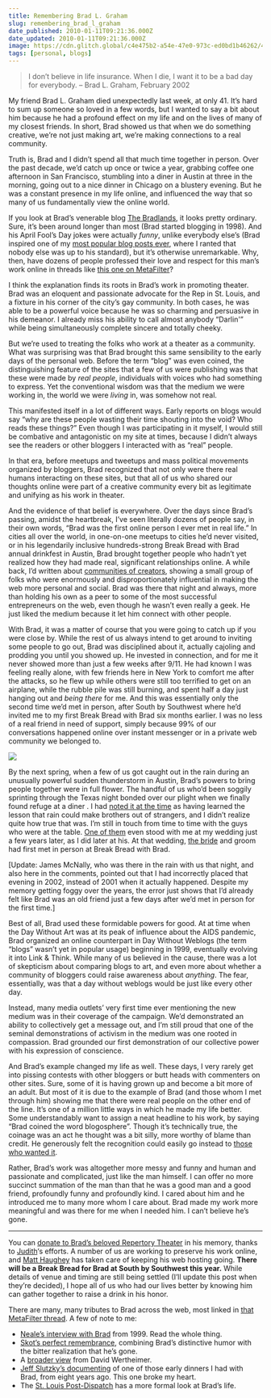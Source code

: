 ```yaml
---
title: Remembering Brad L. Graham
slug: remembering_brad_l_graham
date_published: 2010-01-11T09:21:36.000Z
date_updated: 2010-01-11T09:21:36.000Z
image: https://cdn.glitch.global/c4e475b2-a54e-47e0-973c-ed0bd1b46262/4201-BatmanilandRobrad.jpg?v=1670808812062
tags: [personal, blogs]
---
```


> I don’t believe in life insurance. When I die, I want it to be a bad day for everybody. – Brad L. Graham, February 2002

My friend Brad L. Graham died unexpectedly last week, at only 41. It’s hard to sum up someone so loved in a few words, but I wanted to say a bit about him because he had a profound effect on my life and on the lives of many of my closest friends. In short, Brad showed us that when we do something creative, we’re not just making art, we’re making connections to a real community.

Truth is, Brad and I didn’t spend all that much time together in person. Over the past decade, we’d catch up once or twice a year, grabbing coffee one afternoon in San Francisco, stumbling into a diner in Austin at three in the morning, going out to a nice dinner in Chicago on a blustery evening. But he was a constant presence in my life online, and influenced the way that so many of us fundamentally view the online world.

If you look at Brad’s venerable blog [The Bradlands](http://bradlands.com/), it looks pretty ordinary. Sure, it’s been around longer than most (Brad started blogging in 1998). And his April Fool’s Day jokes were actually *funny*, unlike everybody else’s (Brad inspired one of my [most popular blog posts ever](/2006/03/your_april_fool), where I ranted that nobody else was up to his standard), but it’s otherwise unremarkable. Why, then, have dozens of people professed their love and respect for this man’s work online in threads like [this one on MetaFilter](http://metatalk.metafilter.com/18657/Remembering-our-friend-Brad)?

I think the explanation finds its roots in Brad’s work in promoting theater. Brad was an eloquent and passionate advocate for the Rep in St. Louis, and a fixture in his corner of the city’s gay community. In both cases, he was able to be a powerful voice because he was so charming and persuasive in his demeanor. I already miss his ability to call almost anybody “Darlin'” while being simultaneously complete sincere and totally cheeky.

But we’re used to treating the folks who work at a theater as a community. What was surprising was that Brad brought this same sensibility to the early days of the personal web. Before the term “blog” was even coined, the distinguishing feature of the sites that a few of us were publishing was that these were made by *real people*, individuals with voices who had something to express. Yet the conventional wisdom was that the medium we were working in, the world we were *living* in, was somehow not real.

This manifested itself in a lot of different ways. Early reports on blogs would say “why are these people wasting their time shouting into the void? Who reads these things?” Even though I was participating in it myself, I would still be combative and antagonistic on my site at times, because I didn’t always see the readers or other bloggers I interacted with as “real” people.

In that era, before meetups and tweetups and mass political movements organized by bloggers, Brad recognized that not only were there real humans interacting on these sites, but that all of us who shared our thoughts online were part of a creative community every bit as legitimate and unifying as his work in theater.

And the evidence of that belief is everywhere. Over the days since Brad’s passing, amidst the heartbreak, I’ve seen literally dozens of people say, in their own words, “Brad was the first online person I ever met in real life.” In cities all over the world, in one-on-one meetups to cities he’d never visited, or in his legendarily inclusive hundreds-strong Break Bread with Brad annual drinkfest in Austin, Brad brought together people who hadn’t yet realized how they had made real, significant relationships online. A while back, I’d written about [communities of creators](/2009/10/communities_of_creators), showing a small group of folks who were enormously and disproportionately influential in making the web more personal and social. Brad was there that night and always, more than holding his own as a peer to some of the most successful entrepreneurs on the web, even though he wasn’t even really a geek. He just liked the medium because it let him connect with other people.

With Brad, it was a matter of course that you were going to catch up if you were close by. While the rest of us always intend to get around to inviting some people to go out, Brad was disciplined about it, actually cajoling and prodding you until you showed up. He invested in connection, and for me it never showed more than just a few weeks after 9/11. He had known I was feeling really alone, with few friends here in New York to comfort me after the attacks, so he flew up while others were still too terrified to get on an airplane, while the rubble pile was still burning, and spent half a day just hanging out and *being there* for me. And this was essentially only the second time we’d met in person, after South by Southwest where he’d invited me to my first Break Bread with Brad six months earlier. I was no less of a real friend in need of support, simply because 99% of our conversations happened online over instant messenger or in a private web community we belonged to.

[![](http://farm1.static.flickr.com/52/107406293_891efde12d_m.jpg)](http://www.flickr.com/photos/jmcnally/107406293/)

By the next spring, when a few of us got caught out in the rain during an unusually powerful sudden thunderstorm in Austin, Brad’s powers to bring people together were in full flower. The handful of us who’d been soggily sprinting through the Texas night bonded over our plight when we finally found refuge at a diner . I had [noted it at the time](/2001/03/do-you-know-why) as having learned the lesson that rain could make brothers out of strangers, and I didn’t realize quite how true that was. I’m still in touch from time to time with the guys who were at the table. [One of them](http://dansays.com/) even stood with me at my wedding just a few years later, as I did later at his. At that wedding, [the bride](http://kathrynyu.com/) and groom had first met in person at Break Bread with Brad.  

[Update: James McNally, who was there in the rain with us that night, and also here in the comments, pointed out that I had incorrectly placed that evening in 2002, instead of 2001 when it actually happened. Despite my memory getting foggy over the years, the error just shows that I’d already felt like Brad was an old friend just a few days after we’d met in person for the first time.]

Best of all, Brad used these formidable powers for good. At at time when the Day Without Art was at its peak of influence about the AIDS pandemic, Brad organized an online counterpart in Day Without Weblogs (the term “blogs” wasn’t yet in popular usage) beginning in 1999, eventually evolving it into Link & Think. While many of us believed in the cause, there was a lot of skepticism about comparing blogs to art, and even more about whether a community of bloggers could raise awareness about *anything*. The fear, essentially, was that a day without weblogs would be just like every other day.

Instead, many media outlets’ very first time ever mentioning the new medium was in their coverage of the campaign. We’d demonstrated an ability to collectively get a message out, and I’m still proud that one of the seminal demonstrations of activism in the medium was one rooted in compassion. Brad grounded our first demonstration of our collective power with his expression of conscience.

And Brad’s example changed my life as well. These days, I very rarely get into pissing contests with other bloggers or butt heads with commenters on other sites. Sure, some of it is having grown up and become a bit more of an adult. But most of it is due to the example of Brad (and those whom I met through him) showing me that there were real people on the other end of the line. It’s one of a million little ways in which he made my life better. Some understandably want to assign a neat headline to his work, by saying “Brad coined the word blogosphere”. Though it’s technically true, the coinage was an act he thought was a bit silly, more worthy of blame than credit. He generously felt the recognition could easily go instead to [those who wanted it](http://dailypundit.com/?p=37448).

Rather, Brad’s work was altogether more messy and funny and human and passionate and complicated, just like the man himself. I can offer no more succinct summation of the man than that he was a good man and a good friend, profoundly funny and profoundly kind. I cared about him and he introduced me to many more whom I care about. Brad made my work more meaningful and was there for me when I needed him. I can’t believe he’s gone.

---

You can [ donate to Brad’s beloved Repertory Theater](http://bradmemorial.chipin.com/contributors/public/id/b79024bb6a0f0891) in his memory, thanks to [Judith](http://www.jzissman.com/)‘s efforts. A number of us are working to preserve his work online, and [Matt Haughey](http://a.wholelottanothing.org/2010/01/ill-miss-you-brad.html) has taken care of keeping his web hosting going. **There will be a Break Bread for Brad at South by Southwest this year.** While details of venue and timing are still being settled (I’ll update this post when they’re decided), I hope all of us who had our lives better by knowing him can gather together to raise a drink in his honor.

There are many, many tributes to Brad across the web, most linked in [that MetaFilter thread](http://metatalk.metafilter.com/18657/Remembering-our-friend-Brad). A few of note to me:

- [Neale’s interview with Brad](http://archive.wrongwaygoback.com/heroticism/index.asp?l=38&amp;r=39) from 1999. Read the whole thing.
- [Skot’s perfect remembrance](http://www.izzlepfaff.com/blog/archives/2010/01/brad_company.php), combining Brad’s distinctive humor with the bitter realization that he’s gone.
- A [broader view](http://www.netwert.com/ideapad2/2010/01/what_social_media_really_means.html) from David Wertheimer.
- [Jeff Slutzky’s documenting](http://www.tinmanic.com/archives/2002/01/13/when-worlds-collide/) of one of those early dinners I had with Brad, from eight years ago. This one broke my heart.
- The [St. Louis Post-Dispatch](http://www.stltoday.com/blogzone/culture-club/culture-club/2010/01/3538/) has a more formal look at Brad’s life.
